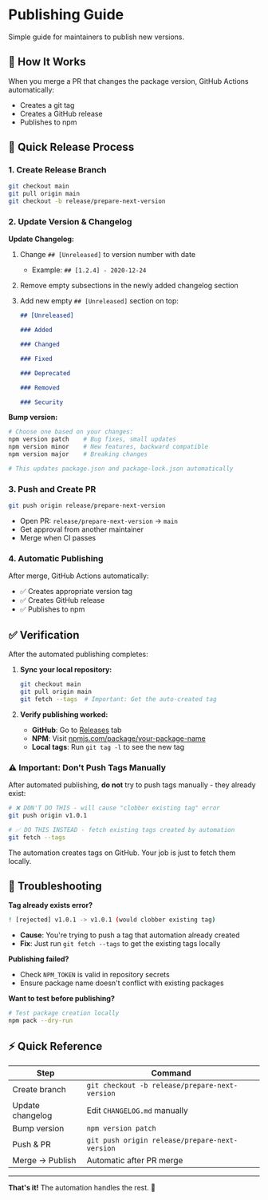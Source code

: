 # Publishing Guide

Simple guide for maintainers to publish new versions.

## 🎯 How It Works

When you merge a PR that changes the package version, GitHub Actions automatically:

- Creates a git tag
- Creates a GitHub release
- Publishes to npm

## 🚀 Quick Release Process

### 1. Create Release Branch

```bash
git checkout main
git pull origin main
git checkout -b release/prepare-next-version
```

### 2. Update Version & Changelog

**Update Changelog:**

1. Change `## [Unreleased]` to version number with date
    - Example: `## [1.2.4] - 2020-12-24`

2. Remove empty subsections in the newly added changelog section

3. Add new empty `## [Unreleased]` section on top:

    ```markdown
    ## [Unreleased]

    ### Added

    ### Changed

    ### Fixed

    ### Deprecated

    ### Removed

    ### Security
    ```

**Bump version:**

```bash
# Choose one based on your changes:
npm version patch    # Bug fixes, small updates
npm version minor    # New features, backward compatible
npm version major    # Breaking changes

# This updates package.json and package-lock.json automatically
```

### 3. Push and Create PR

```bash
git push origin release/prepare-next-version
```

- Open PR: `release/prepare-next-version` → `main`
- Get approval from another maintainer
- Merge when CI passes

### 4. Automatic Publishing

After merge, GitHub Actions automatically:

- ✅ Creates appropriate version tag
- ✅ Creates GitHub release
- ✅ Publishes to npm

## ✅ Verification

After the automated publishing completes:

1. **Sync your local repository:**

    ```bash
    git checkout main
    git pull origin main
    git fetch --tags  # Important: Get the auto-created tag
    ```

2. **Verify publishing worked:**
    - **GitHub**: Go to [Releases](../../releases) tab
    - **NPM**: Visit [npmjs.com/package/your-package-name](https://npmjs.com/package/your-package-name)
    - **Local tags**: Run `git tag -l` to see the new tag

### ⚠️ Important: Don't Push Tags Manually

After automated publishing, **do not** try to push tags manually - they already exist:

```bash
# ❌ DON'T DO THIS - will cause "clobber existing tag" error
git push origin v1.0.1

# ✅ DO THIS INSTEAD - fetch existing tags created by automation
git fetch --tags
```

The automation creates tags on GitHub. Your job is just to fetch them locally.

## 🚨 Troubleshooting

**Tag already exists error?**

```bash
! [rejected] v1.0.1 -> v1.0.1 (would clobber existing tag)
```

- **Cause**: You're trying to push a tag that automation already created
- **Fix**: Just run `git fetch --tags` to get the existing tags locally

**Publishing failed?**

- Check `NPM_TOKEN` is valid in repository secrets
- Ensure package name doesn't conflict with existing packages

**Want to test before publishing?**

```bash
# Test package creation locally
npm pack --dry-run
```

## ⚡ Quick Reference

| Step             | Command                                        |
| ---------------- | ---------------------------------------------- |
| Create branch    | `git checkout -b release/prepare-next-version` |
| Update changelog | Edit `CHANGELOG.md` manually                   |
| Bump version     | `npm version patch`                            |
| Push & PR        | `git push origin release/prepare-next-version` |
| Merge → Publish  | Automatic after PR merge                       |

---

**That's it!** The automation handles the rest. 🎉
